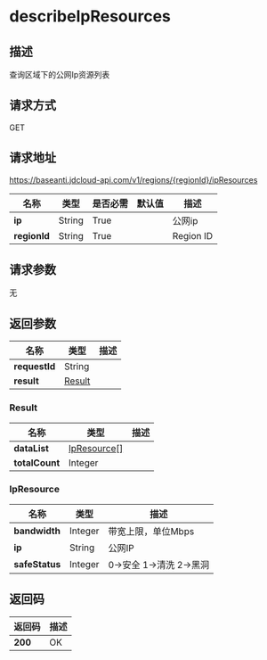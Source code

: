 # describeIpResources


## 描述
查询区域下的公网Ip资源列表

## 请求方式
GET

## 请求地址
https://baseanti.jdcloud-api.com/v1/regions/{regionId}/ipResources

|名称|类型|是否必需|默认值|描述|
|---|---|---|---|---|
|**ip**|String|True||公网ip|
|**regionId**|String|True||Region ID|

## 请求参数
无


## 返回参数
|名称|类型|描述|
|---|---|---|
|**requestId**|String||
|**result**|[Result](##Result)||


### <a name="Result">Result</a>
|名称|类型|描述|
|---|---|---|
|**dataList**|[IpResource[]](##IpResource)||
|**totalCount**|Integer||
### <a name="IpResource">IpResource</a>
|名称|类型|描述|
|---|---|---|
|**bandwidth**|Integer|带宽上限，单位Mbps|
|**ip**|String|公网IP|
|**safeStatus**|Integer|0->安全 1->清洗 2->黑洞|

## 返回码
|返回码|描述|
|---|---|
|**200**|OK|
